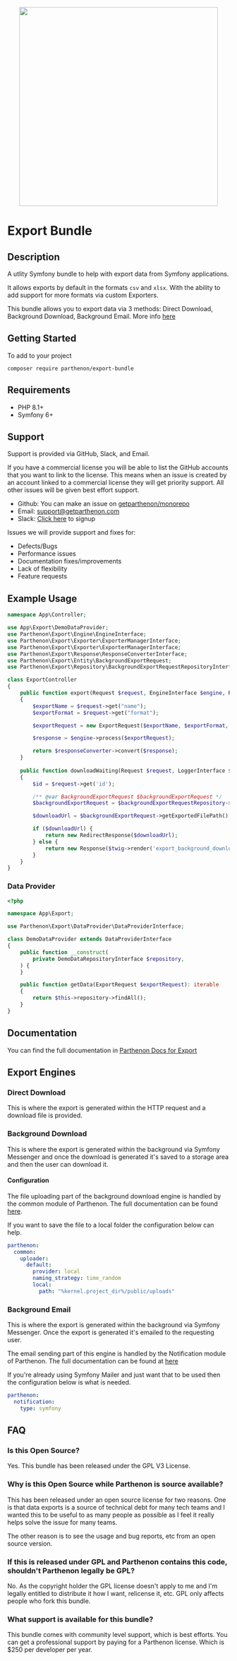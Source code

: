 <p align="center">
  <img width="450px" src="https://getparthenon.com/images/logo.svg">
</p>

<p align="center">
  <h1>Export Bundle</h1>
</p>

## Description

A utlity Symfony bundle to help with export data from Symfony applications.

It allows exports by default in the formats `csv` and `xlsx`. With the ability to add support for more formats via custom Exporters.

This bundle allows you to export data via 3 methods: Direct Download, Background Download, Background Email. More info [here](#export-engines)

## Getting Started

To add to your project

`composer require parthenon/export-bundle`

## Requirements

* PHP 8.1+
* Symfony 6+

## Support

Support is provided via GitHub, Slack, and Email.

If you have a commercial license you will be able to list the GitHub accounts that you want to link to the license. This
means when an issue is created by an account linked to a commercial license they will get priority support. All other
issues will be given best effort support.

* Github: You can make an issue on [getparthenon/monorepo](https://github.com/getparthenon/monorepo/issues/new/choose)
* Email: support@getparthenon.com
* Slack: [Click here](https://join.slack.com/t/parthenonsupport/shared_invite/zt-1kmmuvul0-Ai1Sp6j3SzlF955Z~CD~~Q) to signup

Issues we will provide support and fixes for:

* Defects/Bugs
* Performance issues
* Documentation fixes/improvements
* Lack of flexibility
* Feature requests

## Example Usage

```php
namespace App\Controller;

use App\Export\DemoDataProvider;
use Parthenon\Export\Engine\EngineInterface;
use Parthenon\Export\Exporter\ExporterManagerInterface;
use Parthenon\Export\Exporter\ExporterManagerInterface;
use Parthenon\Export\Response\ResponseConverterInterface;
use Parthenon\Export\Entity\BackgroundExportRequest;
use Parthenon\Export\Repository\BackgroundExportRequestRepositoryInterface;

class ExportController
{
    public function export(Request $request, EngineInterface $engine, ResponseConverterInterface $responseConverter)
    {
        $exportName = $request->get("name");
        $exportFormat = $request->get("format");

        $exportRequest = new ExportRequest($exportName, $exportFormat, DemoDataProvider::class, $parameters);

        $response = $engine->process($exportRequest);

        return $responseConverter->convert($response);
    }
    
    public function downloadWaiting(Request $request, LoggerInterface $logger, BackgroundExportRequestRepositoryInterface $backgroundExportRequestRepository, Environment $twig)
    {
        $id = $request->get('id');

        /** @var BackgroundExportRequest $backgroundExportRequest */
        $backgroundExportRequest = $backgroundExportRequestRepository->findById($id);

        $downloadUrl = $backgroundExportRequest->getExportedFilePath();

        if ($downloadUrl) {
            return new RedirectResponse($downloadUrl);
        } else {
            return new Response($twig->render('export_background_download.html.twig'));
        }
    }
}
```

### Data Provider

```php
<?php

namespace App\Export;

use Parthenon\Export\DataProvider\DataProviderInterface;

class DemoDataProvider extends DataProviderInterface 
{
    public function __construct(
        private DemoDataRepositoryInterface $repository,
    ) {
    }

    public function getData(ExportRequest $exportRequest): iterable
    {
        return $this->repository->findAll();
    }
}
```

## Documentation

You can find the full documentation in [Parthenon Docs for Export](https://getparthenon.com/docs/next/export/overview)

## Export Engines

### Direct Download 

This is where the export is generated within the HTTP request and a download file is provided.

### Background Download

This is where the export is generated within the background via Symfony Messenger and once the download is generated it's saved to a storage area and then the user can download it.

#### Configuration

The file uploading part of the background download engine is handled by the common module of Parthenon. The full documentation can be found [here](https://getparthenon.com/docs/next/common/upload/).

If you want to save the file to a local folder the configuration below can help.

```yaml
parthenon:
  common:
    uploader:
      default:
        provider: local
        naming_strategy: time_random
        local:  
          path: "%kernel.project_dir%/public/uploads"
```
### Background Email

This is where the export is generated within the background via Symfony Messenger. Once the export is generated it's emailed to the requesting user.

The email sending part of this engine is handled by the Notification module of Parthenon. The full documentation can be found at [here](https://getparthenon.com/docs/next/notification/email)

If you're already using Symfony Mailer and just want that to be used then the configuration below is what is needed.

```yaml
parthenon:
  notification:
    type: symfony
```

## FAQ

### Is this Open Source?

Yes. This bundle has been released under the GPL V3 License.

### Why is this Open Source while Parthenon is source available?

This has been released under an open source license for two reasons. One is that data exports is a source of technical debt for many tech teams and I wanted this to be useful to as many people as possible as I feel it really helps solve the issue for many teams.

The other reason is to see the usage and bug reports, etc from an open source version.

### If this is released under GPL and Parthenon contains this code, shouldn't Parthenon legally be GPL?

No. As the copyright holder the GPL license doesn't apply to me and I'm legally entitled to distribute it how I want, relicense it, etc. GPL only affects people who fork this bundle.

### What support is available for this bundle?

This bundle comes with community level support, which is best efforts. You can get a professional support by paying for a Parthenon license. Which is $250 per developer per year.

